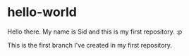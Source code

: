 # hello-world
Hello there. My name is Sid and this is my first repository. :p

This is the first branch I've created in my first repository.
